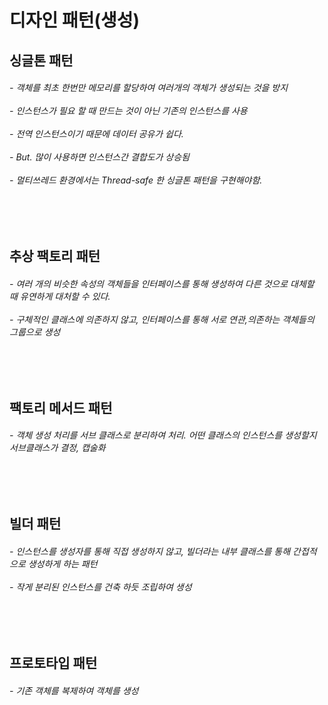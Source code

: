 # 디자인 패턴(생성) 
<h2> 싱글톤 패턴   </h2>
<h6> - 객체를 최초 한번만 메모리를 할당하여 여러개의 객체가 생성되는 것을 방지 
<br><br> - 인스턴스가 필요 할 때 만드는 것이 아닌 기존의 인스턴스를 사용 
<br><br> - 전역 인스턴스이기 때문에 데이터 공유가 쉽다. 
<br><br> - But. 많이 사용하면 인스턴스간 결합도가 상승됨 
<br><br> - 멀티쓰레드 환경에서는 Thread-safe 한 싱글톤 패턴을 구현해야함.  </h6>

<br>
<br>

<h2> 추상 팩토리 패턴  </h2>
<h6> - 여러 개의 비슷한 속성의 객체들을 인터페이스를 통해 생성하여 다른 것으로 대체할 때 유연하게 대처할 수 있다. 
<br><br> - 구체적인 클래스에 의존하지 않고, 인터페이스를 통해 서로 연관,의존하는 객체들의 그룹으로 생성
</h6>

<br>
<br>

<h2> 팩토리 메서드 패턴  </h2>
<h6> - 객체 생성 처리를 서브 클래스로 분리하여 처리. 어떤 클래스의 인스턴스를 생성할지 서브클래스가 결정, 캡술화
</h6>

<br>
<br>

<h2> 빌더 패턴  </h2>
<h6> - 인스턴스를 생성자를 통해 직접 생성하지 않고, 빌더라는 내부 클래스를 통해 간접적으로 생성하게 하는 패턴 
<br><br> - 작게 분리된 인스턴스를 건축 하듯 조립하여 생성
</h6>

<br>
<br>

<h2> 프로토타입 패턴  </h2>
<h6> - 기존 객체를 복제하여 객체를 생성 
</h6>

<br>
<br>

